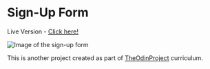 # Sign-Up Form

Live Version - [Click here!]()

![Image of the sign-up form]()

This is another project created as part of [TheOdinProject](https://www.theodinproject.com/) curriculum.